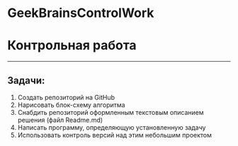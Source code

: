 # GeekBrainsControlWork
# Контрольная работа
____________________________
## Задачи:
1. Создать репозиторий на GitHub
2. Нарисовать блок-схему алгоритма
3. Снабдить репозиторий оформленным текстовым описанием решения (файл Readme.md)
4. Написать программу, определяющую установленную задачу
5. Использовать контроль версий над этим небольшим проектом
